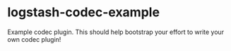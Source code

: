 # logstash-codec-example
Example codec plugin. This should help bootstrap your effort to write your own codec plugin!